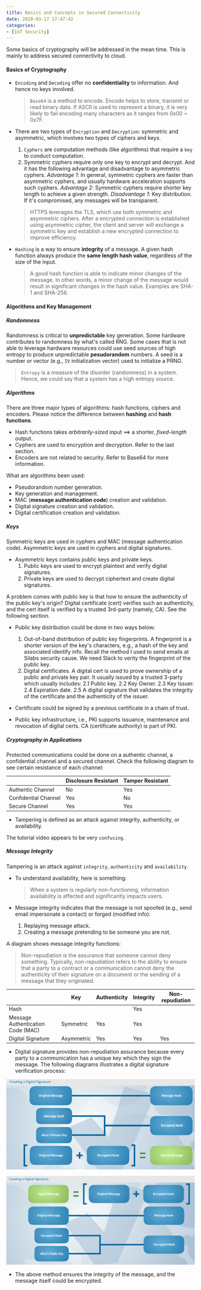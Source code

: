 ```yaml
---
title: Basics and Concepts in Secured Connectivity
date: 2020-03-17 17:47:42
categories:
- [IoT Security]
---
```


Some basics of cryptography will be addressed in the mean time. This is mainly to address secured connectivity to cloud.

#### Basics of Cryptography

* `Encoding` and `Decoding` offer no **confidentiality** to information. And hence no keys involved.

    > `Base64` is a method to encode. Encode helps to store, transmit or read binary data. If ASCII is used to represent a binary, it is very likely to fail encoding many characters as it ranges from 0x00 ~ 0x7F.

* There are two types of `Encryption` and `Decryption`: symmetric and asymmetric, which involves two types of ciphers and keys.
    
    1. `Cyphers` are computation methods (like algorithms) that require a `key` to conduct computation.
    2. Symmetric cyphers require only one key to encrypt and decrypt. And it has the following advantage and disadvantage to asymmetric cyphers.
        *Advantage 1*: In general, symmetric cyphers are faster than asymmetric cyphers, and usually hardware acceleration supports such cyphers.
        *Advantage 2*: Symmetric cyphers require shorter key length to achieve a given strength.
        *Disadvantage 1*: Key distribution. If it's compromised, any messages will be transparent.

    > HTTPS leverages the TLS, which use both symmetric and asymmetric ciphers. After a encrypted connection is established using asymmetric cipher, the client and server will exchange a symmetric key and establish a new encrypted connection to improve efficiency.

* `Hashing` is a way to ensure **integrity** of a message. A given hash function always produce the **same length hash value**, regardless of the size of the input.

    > A good hash function is able to indicate minor changes of the message. In other words, a minor change of the message would result in significant changes in the hash value. Examples are SHA-1 and SHA-256.

#### Algorithms and Key Management

##### Randomness

Randomness is critical to **unpredictable** key generation. Some hardware contributes to randomness by what's called RNG. Some cases that is not able to leverage hardware resources could use seed sources of high entropy to produce unpredictable **pesudorandom** numbers. A seed is a number or vector (e.g., `IV` initialization vector) used to initialize a PRNG.

> `Entropy` is a measure of the disorder (randomness) in a system. Hence, we could say that a system has a high entropy source.

##### Algorithms

There are three major types of algorithms: hash functions, ciphers and encoders. Please notice the difference between **hashing** and **hash functions**.

* Hash functions takes *arbitrarily-sized* input ==> a shorter, *fixed-length* output.
* Cyphers are used to encryption and decryption. Refer to the last section.
* Encoders are not related to security. Refer to Base64 for more information.

What are algorithms been used:

* Pseudorandom number generation.
* Key generation and management.
* MAC (**message authentication code**) creation and validation.
* Digital signature creation and validation.
* Digital certification creation and validation.

##### Keys

Symmetric keys are used in cyphers and MAC (message authentication code). Asymmetric keys are used in cyphers and digital signatures.

* Asymmetric keys contains public keys and private keys.
    1. Public keys are used to encrypt plaintext and verify digital signatures.
    2. Private keys are used to decrypt ciphertext and create digital signatures.

A problem comes with public key is that how to ensure the authenticity of the public key's origin? Digital certificate (cert) verifies such an authenticity, and the cert itself is verified by a trusted 3rd-party (namely, CA). See the following section.

* Public key distribution could be done in two ways below:
    1. Out-of-band distribution of public key fingerprints. A fingerprint is a shorter version of the key's characters, e.g., a hash of the key and associated identify info. Recall the method I used to send emails at Silabs security cause. We need Slack to verity the fingerprint of the public key.
    2. Digital certificates. A digital cert is used to prove ownership of a public and private key pair. It usually issued by a trusted 3-party which usually includes:
        2.1 Public key.
        2.2 Key Owner.
        2.3 Key Issuer.
        2.4 Expiration date.
        2.5 A digital signature that validates the integrity of the certificate and the authenticity of the issuer.

* Certificate could be signed by a previous certificate in a chain of trust.

* Public key infrastructure, i.e., PKI supports issuance, maintenance and revocation of digital certs. CA (certificate authority) is part of PKI.

##### Cryptography in Applications

Protected communications could be done on a authentic channel, a confidential channel and a secured channel. Check the following diagram to see certain resistance of each channel:

|  | Disclosure Resistant | Tamper Resistant |
| ---- | ---- | ---- |
| Authentic Channel |  No | Yes |
| Confidential Channel | Yes | No |
| Secure Channel | Yes | Yes |

* Tampering is defined as an attack against integrity, authenticity, or availability.

The tutorial video appears to be very `confusing`.

##### Message Integrity

Tampering is an attack against `integrity`, `authenticity` and `availability`. 

* To understand availability, here is something:
    > When a system is regularly non-functioning, information availability is affected and significantly impacts users.

* Message integrity indicates that the message is not spoofed (e.g., send email impersonate a contact) or forged (modified info):
    1. Replaying message attack.
    2. Creating a message pretending to be someone you are not.

A diagram shows message integrity functions:

> Non-repudiation is the assurance that someone cannot deny something. Typically, non-repudiation refers to the ability to ensure that a party to a contract or a communication cannot deny the authenticity of their signature on a document or the sending of a message that they originated.

|  | Key | Authenticity | Integrity | Non-repudiation |
| -- | -- | -- | -- | -- |
| Hash |  |  | Yes |  |
| Message Authentication Code (MAC) | Symmetric | Yes | Yes |  |
| Digital Signature | Asymmetric | Yes | Yes | Yes |

* Digital signature provides non-repudiation assurance because every party to a communication has a unique key which they sign the message. The following diagrams illustrates a digital signature verification process:

![Sender of Digital Signature](https://github.com/TonyZhaoyu/blog_source/blob/master/pics/digital_signature/Sender.png?raw=true)

![Receiver of Digital Signature](https://github.com/TonyZhaoyu/blog_source/blob/master/pics/digital_signature/Receiver.png?raw=true)

* The above method ensures the integrity of the message, and the message itself could be encrypted.